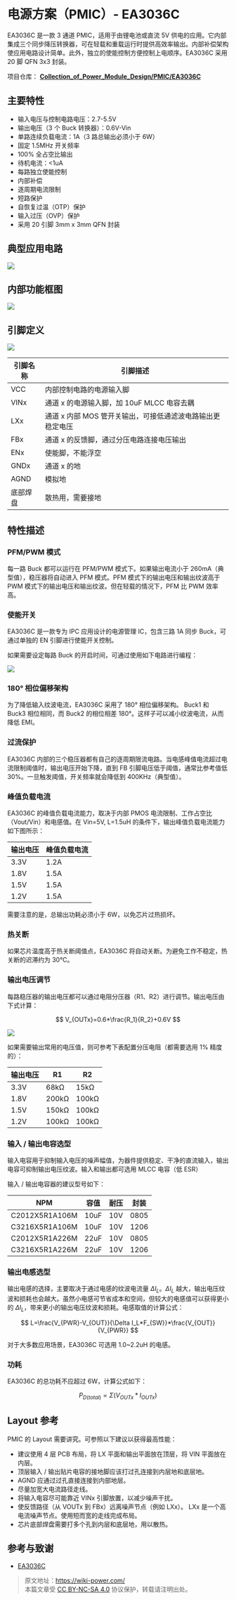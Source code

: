 # 电源方案（PMIC）- EA3036C

EA3036C 是一款 3 通道 PMIC，适用于由锂电池或直流 5V 供电的应用。它内部集成三个同步降压转换器，可在轻载和重载运行时提供高效率输出。内部补偿架构使应用电路设计简单。此外，独立的使能控制方便控制上电顺序。EA3036C 采用 20 脚 QFN 3x3 封装。

项目仓库： [**Collection_of_Power_Module_Design/PMIC/EA3036C**](https://github.com/linyuxuanlin/Collection_of_Power_Module_Design/tree/main/PMIC/EA3036C)

## 主要特性

- 输入电压与控制电路电压：2.7-5.5V
- 输出电压（3 个 Buck 转换器）：0.6V-Vin
- 单路连续负载电流：1A（3 路总输出必须小于 6W）
- 固定 1.5MHz 开关频率
- 100% 全占空比输出
- 待机电流：<1uA
- 每路独立使能控制
- 内部补偿
- 逐周期电流限制
- 短路保护
- 自恢复过温（OTP）保护
- 输入过压（OVP）保护
- 采用 20 引脚 3mm x 3mm QFN 封装

## 典型应用电路

![](https://wiki-media-1253965369.cos.ap-guangzhou.myqcloud.com/img/20220417095917.png)

## 内部功能框图

![](https://wiki-media-1253965369.cos.ap-guangzhou.myqcloud.com/img/20220417001936.png)

## 引脚定义

![](https://wiki-media-1253965369.cos.ap-guangzhou.myqcloud.com/img/20220416234110.png)

| 引脚名称 | 引脚描述                                                   |
| -------- | ---------------------------------------------------------- |
| VCC      | 内部控制电路的电源输入脚                                   |
| VINx     | 通道 x 的电源输入脚，加 10uF MLCC 电容去耦                 |
| LXx      | 通道 x 内部 MOS 管开关输出，可接低通滤波电路输出更稳定电压 |
| FBx      | 通道 x 的反馈脚，通过分压电路连接电压输出                  |
| ENx      | 使能脚，不能浮空                                           |
| GNDx     | 通道 x 的地                                                |
| AGND     | 模拟地                                                     |
| 底部焊盘 | 散热用，需要接地                                           |

## 特性描述

### PFM/PWM 模式

每一路 Buck 都可以运行在 PFM/PWM 模式下。如果输出电流小于 260mA（典型值），稳压器将自动进入 PFM 模式。PFM 模式下的输出电压和输出纹波高于 PWM 模式下的输出电压和输出纹波。但在轻载的情况下，PFM 比 PWM 效率高。

### 使能开关

EA3036C 是一款专为 IPC 应用设计的电源管理 IC，包含三路 1A 同步 Buck，可通过单独的 EN 引脚进行使能开关控制。

如果需要设定每路 Buck 的开启时间，可通过使用如下电路进行编程：

![](https://wiki-media-1253965369.cos.ap-guangzhou.myqcloud.com/img/20220417100845.png)

### 180° 相位偏移架构

为了降低输入纹波电流，EA3036C 采用了 180° 相位偏移架构。 Buck1 和 Buck3 相位相同，而 Buck2 的相位相差 180°。这样子可以减小纹波电流，从而降低 EMI。

### 过流保护

EA3036C 内部的三个稳压器都有自己的逐周期限流电路。当电感峰值电流超过电流限制阈值时，输出电压开始下降，直到 FB 引脚电压低于阈值，通常比参考值低 30%。一旦触发阈值，开关频率就会降低到 400KHz（典型值）。

### 峰值负载电流

EA3036C 的峰值负载电流能力，取决于内部 PMOS 电流限制、工作占空比（Vout/Vin）和电感值。在 Vin=5V, L=1.5uH 的条件下，输出峰值负载电流能力如下图所示：

| 输出电压 | 峰值负载电流 |
| -------- | ------------ |
| 3.3V     | 1.2A         |
| 1.8V     | 1.5A         |
| 1.5V     | 1.5A         |
| 1.2V     | 1.5A         |

需要注意的是，总输出功耗必须小于 6W，以免芯片过热损坏。

### 热关断

如果芯片温度高于热关断阈值点，EA3036C 将自动关断。为避免工作不稳定，热关断的迟滞约为 30°C。

### 输出电压调节

每路稳压器的输出电压都可以通过电阻分压器（R1、R2）进行调节。输出电压由下式计算：

$$
V_{OUTx}=0.6*\frac{R_1}{R_2}+0.6V
$$

![](https://wiki-media-1253965369.cos.ap-guangzhou.myqcloud.com/img/20220417230210.png)

如果需要输出常用的电压值，则可参考下表配置分压电阻（都需要选用 1% 精度的）：

| 输出电压 | R1    | R2    |
| -------- | ----- | ----- |
| 3.3V     | 68kΩ  | 15kΩ  |
| 1.8V     | 200kΩ | 100kΩ |
| 1.5V     | 150kΩ | 100kΩ |
| 1.2V     | 100kΩ | 100kΩ |

### 输入 / 输出电容选型

输入电容用于抑制输入电压的噪声幅值，为器件提供稳定、干净的直流输入，输出电容可抑制输出电压纹波。输入和输出都可选用 MLCC 电容（低 ESR）

输入 / 输出电容器的建议型号如下：

| NPM            | 容值 | 耐压 | 封装 |
| -------------- | ---- | ---- | ---- |
| C2012X5R1A106M | 10uF | 10V  | 0805 |
| C3216X5R1A106M | 10uF | 10V  | 1206 |
| C2012X5R1A226M | 22uF | 10V  | 0805 |
| C3216X5R1A226M | 22uF | 10V  | 1206 |

### 输出电感选型

输出电感的选择，主要取决于通过电感的纹波电流量 $\Delta I_L$。$\Delta I_L$ 越大，输出电压纹波和损耗也会越大。虽然小电感可节省成本和空间，但较大的电感值可以获得更小的 $\Delta I_L$，带来更小的输出电压纹波和损耗。电感取值的计算公式：

$$
L=\frac{V_{PWR}-V_{OUT}}{\Delta I_L*F_{SW}}*\frac{V_{OUT}}{V_{PWR}}
$$

对于大多数应用场景，EA3036C 可选用 1.0~2.2uH 的电感。

### 功耗

EA3036C 的总功耗不应超过 6W，计算公式如下：

$$
P_{D(total)}=\Sigma (V_{OUTx}*I_{OUTx})
$$

## Layout 参考

PMIC 的 Layout 需要讲究。可参照以下建议以获得最高性能：

- 建议使用 4 层 PCB 布局，将 LX 平面和输出平面放在顶层，将 VIN 平面放在内层。
- 顶层输入 / 输出贴片电容的接地脚应该打过孔连接到内层地和底层地。
- AGND 应通过过孔直接连接到内部地层。
- 尽量加宽大电流路径走线。
- 将输入电容尽可能靠近 VINx 引脚放置，以减少噪声干扰。
- 使反馈路径（从 VOUTx 到 FBx）远离噪声节点（例如 LXx）。 LXx 是一个高电流噪声节点。使用短而宽的走线完成布局。
- 芯片底部焊盘需要打多个孔到内层和底层地，用以散热。

## 参考与致谢

- [EA3036C](http://www.everanalog.com/Product/ProductEA3036CDetailInfo.aspx)

> 原文地址：<https://wiki-power.com/>  
> 本篇文章受 [CC BY-NC-SA 4.0](https://creativecommons.org/licenses/by/4.0/deed.zh) 协议保护，转载请注明出处。
